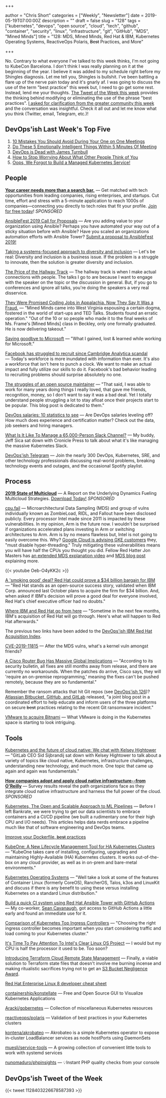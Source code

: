 +++

author = "Chris Short"
categories = ["Weekly", "Newsletter"]
date = 2019-05-19T07:00:00Z
description = ""
draft = false
slug = "128"
tags = ["kubernetes", "devops", "open source", "cloud", "tech", "github", "container", "security", "linux", "infrastructure", "git", "GitHub", "MDS", "Mined Minds"]
title = "128: MDS, Mined Minds, Red Hat & IBM, Kubernetes Operating Systems, ReactiveOps Polaris, ~~Best~~ Practices, and More"

+++

No. Contrary to what everyone I've talked to this week thinks, I'm not going to KubeCon Barcelona. I don't think I was really planning on it at the beginning of the year. I believe it was added to my schedule right before my Shingles diagnosis. Let me tell you, Shingles is bullshit. I've been battling a flare up of the nerve pain today and it's gnarly af. I was going to discuss the use of the term "best practice" this week but, I need to go get some rest. Instead, lend me your thoughts. [The Tweet of the Week this week](https://twitter.com/Kate_Catlin/status/1128403226678587393) provides the thinking behind modifying or eliminating the use of the phrase "best practices". [I asked for clarification from the greater community this week](https://twitter.com/ChrisShort/status/1129342806307278848) and the conversation was insightful. Check it all out and let me know what you think (Twitter, email, Telegram, etc.)!

## DevOps'ish Last Week's Top Five

1. [10 Mistakes You Should Avoid During Your One on One Meetings](https://www.fellow.app/blog/2019/10-mistakes-you-should-avoid-during-one-on-one-meetings/)
1. [Do These 5 Emotionally Intelligent Things Within 5 Minutes Of Meeting](https://www.fastcompany.com/40441365/do-these-5-emotionally-intelligent-things-within-5-minutes-of-meeting-someone)
1. [DevOps is Dead with James Turnbull](https://www.realworlddevops.com/episodes/devops-is-dead-with-james-turnbull)
1. [How to Stop Worrying About What Other People Think of You](https://hbr.org/2019/05/how-to-stop-worrying-about-what-other-people-think-of-you)
1. [Oops, We Forgot to Build a Managed Kubernetes Service!](https://www.packet.com/blog/oops-we-forgot-to-build-a-managed-kubernetes-service/)

## People

[**Your career needs more than a search bar.**](https://www.indeedprime.com/devopsish/?sid=us_other-EmailSponsor_JS_ACQ&kw=Devopsish_Email4) — Get matched with tech opportunities from leading companies, rising enterprises, and startups. Cut time, effort and stress with a 5-minute application to reach 1000s of companies—connecting you directly to tech roles that fit your profile. [Join for free today](https://www.indeedprime.com/devopsish/?sid=us_other-EmailSponsor_JS_ACQ&kw=Devopsish_Email4)! *SPONSORED*

[AnsibleFest 2019 Call for Proposals](https://ansiblefest2019.eventpoint.com/cfp/?utm_source=devopsish) — Are you adding value to your organization using Ansible? Perhaps you have automated your way out of a sticky situation before with Ansible? Have you scaled an organizations automation efforts with Ansible Tower? [Submit a proposal to AnsibleFest 2019!](https://ansiblefest2019.eventpoint.com/cfp/?utm_source=devopsish)

[Taking a systems-focused approach to diversity and inclusion](https://opensource.com/open-organization/19/5/inclusivity-solution-innovation) — Let's be real: Diversity and inclusion is a business issue. If the problem is a struggle to innovate, then the solution is greater diversity and inclusion.

[The Price of the Hallway Track](https://hynek.me/articles/hallway-track/) — The hallway track is when I make actual connections with people. The talks I go to are because I want to engage with the speaker on the topic or the discussion in general. But, if you go to conferences and ignore all talks, you're doing the speakers a very real disservice.

[They Were Promised Coding Jobs in Appalachia. Now They Say It Was a Fraud.](https://www.nytimes.com/2019/05/12/us/mined-minds-west-virginia-coding.html) — "Mined Minds came into West Virginia espousing a certain dogma, fostered in the world of start-ups and TED Talks. Students found an erratic operation." "Out of the 10 or so people who made it to the final weeks of Ms. Frame's [Mined Minds] class in Beckley, only one formally graduated. He is now delivering takeout."

[Saying goodbye to Microsoft](https://medium.com/@alicjaes/saying-goodbye-to-microsoft-bb5db8662656) — "What I gained, lost & learned while working for Microsoft."

[Facebook has struggled to recruit since Cambridge Analytica scandal](https://www.cnbc.com/2019/05/16/facebook-has-struggled-to-recruit-since-cambridge-analytica-scandal.html) — Today's workforce is more inundated with  information than ever. It's also a workforce that isn't here to punch a clock. We want to make an actual impact and fully utilize our skills to do it. Facebook's bad behavior leading to recruiting problems should surprise absolutely no one.

[The struggles of an open source maintainer](http://antirez.com/news/129) — "That said, I was able to work for many years doing things I really loved, that gave me friends, recognition, money, so I don't want to say it was a bad deal. Yet I totally understand people struggling a lot to stay afloat once their projects start to be popular. This blog post is dedicated to them."

[DevOps salaries: 10 statistics to see](https://enterprisersproject.com/article/2019/5/devops-jobs-salaries-10-statistics) — Are DevOps salaries leveling off? How much does experience and certification matter? Check out the data, job seekers and hiring managers.

[What Is It Like To Manage a 65,000-Person Slack Channel?](https://www.cronicle.press/2019/05/16/what-is-it-like-to-manage-a-65000-person-slack-channel/) — My buddy, Jeff Sica sat down with Cronicle Press to talk about what it's like managing the massive Kubernetes Slack.

[DevOps'ish Telegram](https://devopsi.sh/telegram) — Join the nearly 300 DevOps, Kubernetes, SRE, and other technology professionals discussing real-world problems, breaking technology events and outages, and the occasional Spotify playlist.

## Process

[**2019 State of Multicloud**](https://turbonomic.com/state-of-multicloud/?utm_campaign=7012o000001oRz6AAE) — A Report on the Underlying Dynamics Fueling Multicloud Strategies. [Download Today!](https://turbonomic.com/state-of-multicloud/?utm_campaign=7012o000001oRz6AAE) *SPONSORED*

[cpu.fail](https://cpu.fail) — Microarchitectural Data Sampling (MDS) and group of vulns individually known as ZombieLoad, RIDL, and Fallout have been disclosed publicly. Every processor Intel made since 2011 is impacted by these vulnerabilities. In my opinion, Arm is the future now. I wouldn't be surprised if organizations accelerated plans investing in Arm or switching architectures to Arm. Arm is by no means flawless but, Intel is not going to easily overcome this. Why? [Google Cloud is advising GKE customers](https://support.google.com/faqs/answer/9330250) they, "must disable hyper-threading." Truly mitigating these vulnerabilities means you will have half the CPUs you thought you did. Fellow Red Hatter Jon Masters has [an extended MDS explanation video](https://youtu.be/Xn-wY6Ir1hw) and [MDS blog post](https://www.redhat.com/en/blog/understanding-mds-vulnerability-what-it-why-it-works-and-how-mitigate-it) explaining more.

{{< youtube Oeb-O4yKK2c >}}

[A 'smoking good' deal? Red Hat could prove a $34 billion bargain for IBM](https://siliconangle.com/2019/05/13/smoking-good-deal-10-trillion-impact-red-hat-34-billion-bargain-rhsummit-guestoftheweek/) — "Red Hat stands as an open-source success story, validated when IBM Corp. announced last October plans to acquire the firm for $34 billion. And, when asked if IBM's decision will prove a good deal for everyone involved, Red Hat's chief executive officer had no doubts."

[Where IBM and Red Hat go from here](https://www.zdnet.com/article/where-ibm-and-red-hat-go-from-here/) — "Sometime in the next few months, IBM's acquisition of Red Hat will go through. Here's what will happen to Red Hat afterwards." 

The previous two links have been added to the [DevOps'ish IBM Red Hat Acquisition Index](https://devopsish.com/ibm-red-hat-acquisition-index/).

[CVE-2019-11815](https://access.redhat.com/security/cve/cve-2019-11815) — After the MDS vulns, what's a kernel vuln amongst friends?

[A Cisco Router Bug Has Massive Global Implications](https://www.wired.com/story/cisco-router-bug-secure-boot-trust-anchor/) — "According to its security bulletin, all fixes are still months away from release, and there are currently no workarounds. When the patches do arrive, Cisco says, they will 'require an on-premise reprogramming,' meaning the fixes can't be pushed remotely, because they are so fundamental."

Remember the ransom attacks that hit Git repos (see [DevOps'ish 126](https://devopsish.com/126/))? [Atlassian Bitbucket, GitHub, and GitLab](https://github.blog/2019-05-14-git-ransom-campaign-incident-report/) released, "a joint blog post in a coordinated effort to help educate and inform users of the three platforms on secure ~~best~~ practices relating to the recent Git ransomware incident."

[VMware to acquire Bitnami](https://blog.bitnami.com/2019/05/vmware-to-acquire-bitnami.html) — What VMware is doing in the Kubernetes space is starting to look intriguing.

## Tools

[Kubernetes and the future of cloud native: We chat with Kelsey Hightower](https://about.gitlab.com/2019/05/13/kubernetes-chat-with-kelsey-hightower/) — "GitLab CEO Sid Sijbrandij sat down with Kelsey Hightower to talk about a variety of topics like cloud native, Kubernetes, infrastructure challenges, understanding new technology, and much more. One topic that came up again and again was fundamentals."

[**How companies adopt and apply cloud native infrastructure--from O'Reilly**](https://www.oreilly.com/pub/cpc/224549) — Survey results reveal the path organizations face as they integrate cloud native infrastructure and harness the full power of the cloud. *SPONSORED*

[Kubernetes, The Open and Scalable Approach to ML Pipelines](https://towardsdatascience.com/kubernetes-the-open-and-scalable-approach-to-ml-pipelines-1e972a965f0d) — Before I left Bankrate, we were trying to get our data scientists to embrace containers and a CI/CD pipeline (we built a rudimentary one for their high CPU and I/O needs). This articles helps data nerds embrace a pipeline much like that of software engineering and DevOps teams.

[Improve your Dockerfile, ~~best~~ practices](https://dev.to/azure/improve-your-dockerfile-best-practices-5ll)

[KubeOne: A New Lifecycle Management Tool for HA Kubernetes Clusters](https://www.loodse.com/blog/2019-05-13-kubeone/) — "KubeOne takes care of installing, configuring, upgrading and maintaining Highly-Available (HA) Kubernetes clusters. It works out-of-the-box on any cloud provider, as well as in on-prem and bare-metal environments."

[Kubernetes Operating Systems](https://kubedex.com/kubernetes-operating-systems/) — "Well take a look at some of the features of Container Linux (formerly CoreOS), RancherOS, Talos, k3os and LinuxKit and discuss if there is any benefit to using these versus installing Kubernetes on a standard Linux distribution."

[Build a quick CI system using Red Hat Ansible Tower with GitHub Actions](https://www.ansible.com/blog/build-a-quick-ci-system-using-red-hat-ansible-tower-with-github-actions) — My co-worker, [Sean Cavanaugh](https://www.ansible.com/blog/author/sean-cavanaugh), got access to GitHub Actions a little early and found an immediate use for it.

[Comparison of Kubernetes Top Ingress Controllers](https://caylent.com/kubernetes-top-ingress-controllers/) — "Choosing the right ingress controller becomes important when you start considering traffic and load coming to your Kubernetes cluster."

[It's Time To Pay Attention To Intel's Clear Linux OS Project](https://www.forbes.com/sites/jasonevangelho/2019/05/13/its-time-to-pay-attention-to-intels-clear-linux-os-project/#425c335e5c49) — I would but my CPU is half the processor it used to be. Too soon?

[Introducing Terraform Cloud Remote State Management](https://www.hashicorp.com/blog/introducing-terraform-cloud-remote-state-management) — Finally, a viable solution to Terraform state files that doesn't involve me burning incense and making ritualistic sacrifices trying not to get an [S3 Bucket Negligence Award](https://www.lastweekinaws.com/?utm_source=devopsish&utm_medium=email&utm_campaign=128).

[Red Hat Enterprise Linux 8 developer cheat sheet](https://developers.redhat.com/blog/2019/05/07/red-hat-enterprise-linux-8-developer-cheat-sheet/)

[containership/konstellate](https://github.com/containership/konstellate) — Free and Open Source GUI to Visualize Kubernetes Applications

[Aracki/gobernetes](https://github.com/Aracki/gobernetes) — Collection of miscellaneous Kubernetes resources

[reactiveops/polaris](https://github.com/reactiveops/polaris) — Validation of best practices in your Kubernetes clusters

[kontena/akrobateo](https://github.com/kontena/akrobateo) — Akrobateo is a simple Kubernetes operator to expose in-cluster LoadBalancer services as node hostPorts using DaemonSets

[muesli/service-tools](https://github.com/muesli/service-tools) — A growing collection of convenient little tools to work with systemd services

[nunomaduro/phpinsights](https://github.com/nunomaduro/phpinsights) — 💡Instant PHP quality checks from your console

## DevOps'ish Tweet of the Week

{{< tweet 1128403226678587393 >}}